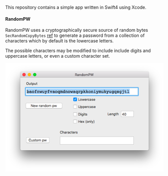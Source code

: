 This repository contains a simple app written in Swift4 using Xcode.  

#### RandomPW

RandomPW uses a cryptographically secure source of random bytes `SecRandomCopyBytes` [ref](https://developer.apple.com/documentation/security/randomization_services) to generate a password from a collection of characters which by default is the lowercase letters.

The possible characters may be modified to include include digits and uppercase letters, or even a custom character set.

![](screenshot.png)

